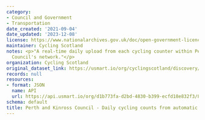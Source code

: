 ```yaml
---
category:
- Council and Government
- Transportation
date_created: '2021-09-04'
date_updated: '2023-12-08'
license: https://www.nationalarchives.gov.uk/doc/open-government-licence/version/3/
maintainer: Cycling Scotland
notes: <p>"A real-time daily upload from each cycling counter within Perth &amp; Kinross
  Council's network."</p>
organization: Cycling Scotland
original_dataset_link: https://usmart.io/org/cyclingscotland/discovery/discovery-view-detail/16e1662e-c3b4-4b7e-b8b1-04775b7c0737
records: null
resources:
- format: JSON
  name: API
  url: https://api.usmart.io/org/d1b773fa-d2bd-4830-b399-ecfd18e832f3/840ab46e-93bf-43d9-9a82-0c977302c6c2/1/urql
schema: default
title: Perth and Kinross Council - Daily cycling counts from automatic cycling counters
---
```

